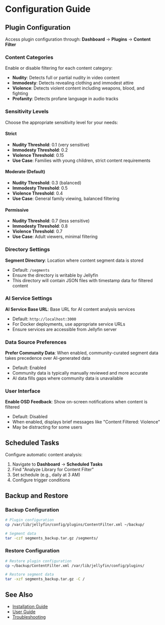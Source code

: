 # Configuration Guide

## Plugin Configuration

Access plugin configuration through: **Dashboard** → **Plugins** → **Content Filter**

### Content Categories

Enable or disable filtering for each content category:

- **Nudity**: Detects full or partial nudity in video content
- **Immodesty**: Detects revealing clothing and immodest attire
- **Violence**: Detects violent content including weapons, blood, and fighting
- **Profanity**: Detects profane language in audio tracks

### Sensitivity Levels

Choose the appropriate sensitivity level for your needs:

#### Strict
- **Nudity Threshold**: 0.1 (very sensitive)
- **Immodesty Threshold**: 0.2
- **Violence Threshold**: 0.15
- **Use Case**: Families with young children, strict content requirements

#### Moderate (Default)
- **Nudity Threshold**: 0.3 (balanced)
- **Immodesty Threshold**: 0.5
- **Violence Threshold**: 0.4
- **Use Case**: General family viewing, balanced filtering

#### Permissive
- **Nudity Threshold**: 0.7 (less sensitive)
- **Immodesty Threshold**: 0.8
- **Violence Threshold**: 0.7
- **Use Case**: Adult viewers, minimal filtering

### Directory Settings

**Segment Directory**: Location where content segment data is stored
- Default: `/segments`
- Ensure the directory is writable by Jellyfin
- This directory will contain JSON files with timestamp data for filtered content

### AI Service Settings

**AI Service Base URL**: Base URL for AI content analysis services
- Default: `http://localhost:3000`
- For Docker deployments, use appropriate service URLs
- Ensure services are accessible from Jellyfin server

### Data Source Preferences

**Prefer Community Data**: When enabled, community-curated segment data takes precedence over AI-generated data
- Default: Enabled
- Community data is typically manually reviewed and more accurate
- AI data fills gaps where community data is unavailable

### User Interface

**Enable OSD Feedback**: Show on-screen notifications when content is filtered
- Default: Disabled
- When enabled, displays brief messages like "Content Filtered: Violence"
- May be distracting for some users

## Scheduled Tasks

Configure automatic content analysis:

1. Navigate to **Dashboard** → **Scheduled Tasks**
2. Find "Analyze Library for Content Filter"
3. Set schedule (e.g., daily at 3 AM)
4. Configure trigger conditions

## Backup and Restore

### Backup Configuration

```bash
# Plugin configuration
cp /var/lib/jellyfin/config/plugins/ContentFilter.xml ~/backup/

# Segment data
tar -czf segments_backup.tar.gz /segments/
```

### Restore Configuration

```bash
# Restore plugin configuration
cp ~/backup/ContentFilter.xml /var/lib/jellyfin/config/plugins/

# Restore segment data
tar -xzf segments_backup.tar.gz -C /
```

## See Also

- [Installation Guide](./install.md)
- [User Guide](./user-guide.md)
- [Troubleshooting](./troubleshooting.md)
